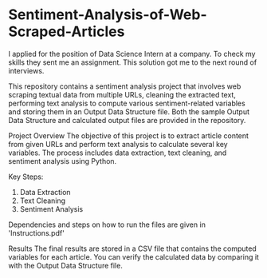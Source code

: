 # Sentiment-Analysis-of-Web-Scraped-Articles
I applied for the position of Data Science Intern at a company. To check my skills they sent me an assignment. This solution got me to the next round of interviews.

This repository contains a sentiment analysis project that involves web scraping textual data from multiple URLs, cleaning the extracted text, performing text analysis to compute various sentiment-related variables and storing them in an Output Data Structure file. Both the sample Output Data Structure and calculated output files are provided in the repository.

Project Overview
The objective of this project is to extract article content from given URLs and perform text analysis to calculate several key variables. The process includes data extraction, text cleaning, and sentiment analysis using Python.

Key Steps:
  1. Data Extraction
  2. Text Cleaning
  3. Sentiment Analysis

Dependencies and steps on how to run the files are given in 'Instructions.pdf'

Results
The final results are stored in a CSV file that contains the computed variables for each article. You can verify the calculated data by comparing it with the Output Data Structure file.
